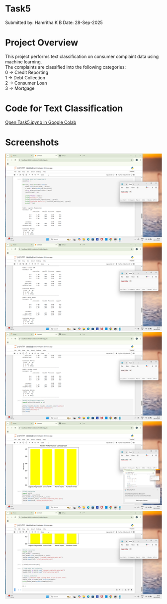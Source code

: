 # Task5

Submitted by:  Hamritha K B
Date: 28-Sep-2025 

# Project Overview  
This project performs text classification on consumer complaint data using machine learning.  
The complaints are classified into the following categories:  
0 → Credit Reporting  
1 → Debt Collection  
2 → Consumer Loan  
3 → Mortgage 

# Code for Text Classification
[Open Task5.ipynb in Google Colab](https://colab.research.google.com/drive/19Fmn12oYKlm2Us-bCqMsFYrNyTb8lHPr)  

# Screenshots
![Screenshot 1](Screenshots/accuracyofmodel1.png)  
![Screenshot 2](Screenshots/accuracyofmodel2,3.png)  
![Screenshot 3](Screenshots/accuracyofmodel4.png)
![Screenshot 1](Screenshots/modelperformance.png)  
![Screenshot 2](Screenshots/output.png)  
